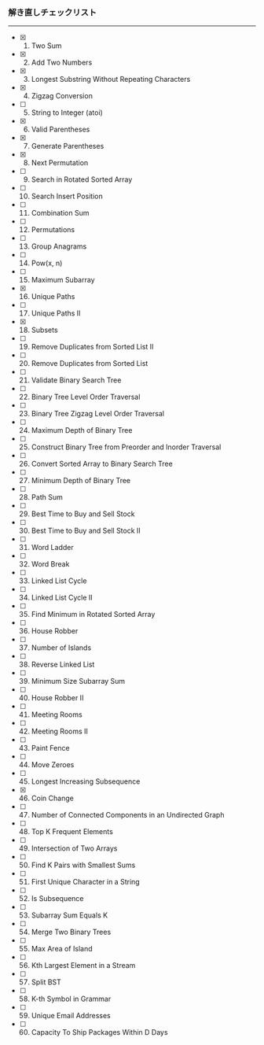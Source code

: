 ### 解き直しチェックリスト
---

- [x] 1. Two Sum
- [x] 2. Add Two Numbers
- [x] 3. Longest Substring Without Repeating Characters
- [x] 4. Zigzag Conversion
- [ ] 5. String to Integer (atoi)
- [x] 6. Valid Parentheses
- [x] 7. Generate Parentheses
- [x] 8. Next Permutation
- [ ] 9. Search in Rotated Sorted Array
- [ ] 10. Search Insert Position
- [ ] 11. Combination Sum
- [ ] 12. Permutations
- [ ] 13. Group Anagrams
- [ ] 14. Pow(x, n)
- [ ] 15. Maximum Subarray
- [x] 16. Unique Paths
- [ ] 17. Unique Paths II
- [x] 18. Subsets
- [ ] 19. Remove Duplicates from Sorted List II
- [ ] 20. Remove Duplicates from Sorted List
- [ ] 21. Validate Binary Search Tree
- [ ] 22. Binary Tree Level Order Traversal
- [ ] 23. Binary Tree Zigzag Level Order Traversal
- [ ] 24. Maximum Depth of Binary Tree
- [ ] 25. Construct Binary Tree from Preorder and Inorder Traversal
- [ ] 26. Convert Sorted Array to Binary Search Tree
- [ ] 27. Minimum Depth of Binary Tree
- [ ] 28. Path Sum
- [ ] 29. Best Time to Buy and Sell Stock
- [ ] 30. Best Time to Buy and Sell Stock II
- [ ] 31. Word Ladder
- [ ] 32. Word Break
- [ ] 33. Linked List Cycle
- [ ] 34. Linked List Cycle II
- [ ] 35. Find Minimum in Rotated Sorted Array
- [ ] 36. House Robber
- [ ] 37. Number of Islands
- [ ] 38. Reverse Linked List
- [ ] 39. Minimum Size Subarray Sum
- [ ] 40. House Robber II
- [ ] 41. Meeting Rooms
- [ ] 42. Meeting Rooms II
- [ ] 43. Paint Fence
- [ ] 44. Move Zeroes
- [ ] 45. Longest Increasing Subsequence
- [x] 46. Coin Change
- [ ] 47. Number of Connected Components in an Undirected Graph
- [ ] 48. Top K Frequent Elements
- [ ] 49. Intersection of Two Arrays
- [ ] 50. Find K Pairs with Smallest Sums
- [ ] 51. First Unique Character in a String
- [ ] 52. Is Subsequence
- [ ] 53. Subarray Sum Equals K
- [ ] 54. Merge Two Binary Trees
- [ ] 55. Max Area of Island
- [ ] 56. Kth Largest Element in a Stream
- [ ] 57. Split BST
- [ ] 58. K-th Symbol in Grammar
- [ ] 59. Unique Email Addresses
- [ ] 60. Capacity To Ship Packages Within D Days

